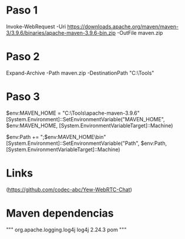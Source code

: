 # Paso 1

Invoke-WebRequest -Uri https://downloads.apache.org/maven/maven-3/3.9.6/binaries/apache-maven-3.9.6-bin.zip -OutFile maven.zip

# Paso 2

Expand-Archive -Path maven.zip -DestinationPath "C:\Tools"

# Paso 3

$env:MAVEN_HOME = "C:\Tools\apache-maven-3.9.6"
[System.Environment]::SetEnvironmentVariable("MAVEN_HOME", $env:MAVEN_HOME, [System.EnvironmentVariableTarget]::Machine)

$env:Path += ";$env:MAVEN_HOME\bin"
[System.Environment]::SetEnvironmentVariable("Path", $env:Path, [System.EnvironmentVariableTarget]::Machine)

# Links

(https://github.com/codec-abc/Yew-WebRTC-Chat)

# Maven dependencias
"""
<dependency>
    <groupId>org.apache.logging.log4j</groupId>
    <artifactId>log4j</artifactId>
    <version>2.24.3</version>
    <type>pom</type>
</dependency>
"""
